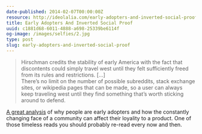 ```yaml
---
date-published: 2014-02-07T00:00:00Z
resource: http://ideolalia.com/early-adopters-and-inverted-social-proof/index.html
title: Early Adopters And Inverted Social Proof
uuid: c1881d68-6011-4888-a698-25339be6114f
og-image: /images/selfies/2.jpg
type: post
slug: early-adopters-and-inverted-social-proof
---
```

> Hirschman credits the stability of early America with the fact that
> discontents could simply travel west until they felt sufficiently freed from
> its rules and restrictions. [...] <br>
> There’s no limit on the number of possible subreddits, stack exchange sites,
> or wikipedia pages that can be made, so a user can always keep traveling west
> until they find something that’s worth sticking around to defend.

[A great analysis](http://ideolalia.com/early-adopters-and-inverted-social-proof/index.html) of why people are early adopters and how the constantly changing face
of a community can affect their loyality to a product. One of those timeless
reads you should probably re-read every now and then.
